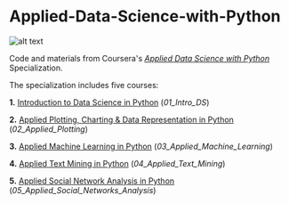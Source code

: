 # Applied-Data-Science-with-Python
![alt text](https://www.wemu.org/sites/wemu/files/202004/U-M-logo-preview.jpg "From University of Michigan")

Code and materials from Coursera's [_Applied Data Science with Python_](https://www.coursera.org/specializations/data-science-python) Specialization.

The specialization includes five courses:

**1.** [Introduction to Data Science in Python](https://www.coursera.org/learn/python-data-analysis?specialization=data-science-python) (_01_Intro_DS_)

**2.** [Applied Plotting, Charting & Data Representation in Python](https://www.coursera.org/learn/python-plotting?specialization=data-science-python) (_02_Applied_Plotting_)

**3.** [Applied Machine Learning in Python](https://www.coursera.org/learn/python-machine-learning?specialization=data-science-python) (_03_Applied_Machine_Learning_)

**4.** [Applied Text Mining in Python](https://www.coursera.org/learn/python-text-mining?specialization=data-science-python) (_04_Applied_Text_Mining_)

**5.** [Applied Social Network Analysis in Python](https://www.coursera.org/learn/python-social-network-analysis) (_05_Applied_Social_Networks_Analysis_)
